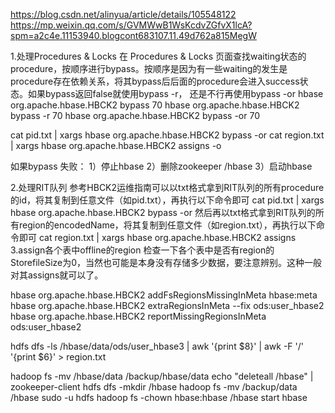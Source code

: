 
https://blog.csdn.net/alinyua/article/details/105548122
https://mp.weixin.qq.com/s/GVMWwB1WsKcdvZGfvX1lcA?spm=a2c4e.11153940.blogcont683107.11.49d762a815MegW


1.处理Procedures & Locks
在 Procedures & Locks 页面查找waiting状态的procedure，按顺序进行bypass。按顺序是因为有一些waiting的发生是
procedure存在依赖关系，将其bypass后后面的procedure会进入success状态。如果bypass返回false就使用bypass -r，
还是不行再使用bypass -or
hbase org.apache.hbase.HBCK2 bypass 70
hbase org.apache.hbase.HBCK2 bypass -r 70
hbase org.apache.hbase.HBCK2 bypass -or 70

cat pid.txt | xargs hbase org.apache.hbase.HBCK2 bypass -or
cat region.txt | xargs hbase org.apache.hbase.HBCK2 assigns -o

如果bypass 失败：
1）停止hbase
2）删除zookeeper /hbase
3）启动hbase

2.处理RIT队列
参考HBCK2运维指南可以以txt格式拿到RIT队列的所有procedure的id，将其复制到任意文件（如pid.txt），再执行以下命令即可
cat pid.txt | xargs hbase org.apache.hbase.HBCK2 bypass -or 
然后再以txt格式拿到RIT队列的所有region的encodedName，将其复制到任意文件（如region.txt），再执行以下命令即可
cat region.txt | xargs hbase org.apache.hbase.HBCK2 assigns
3.assign各个表中offline的region
检查一下各个表中是否有region的StorefileSize为0，当然也可能是本身没有存储多少数据，要注意辨别。这种一般对其assigns就可以了。


hbase org.apache.hbase.HBCK2 addFsRegionsMissingInMeta hbase:meta
hbase org.apache.hbase.HBCK2 extraRegionsInMeta --fix ods:user_hbase2
hbase org.apache.hbase.HBCK2 reportMissingRegionsInMeta  ods:user_hbase2


hdfs dfs -ls /hbase/data/ods/user_hbase3 | awk '{print $8}' | awk -F '/' '{print $6}' > region.txt

hadoop fs -mv /hbase/data /backup/hbase/data
echo "deleteall /hbase" | zookeeper-client
hdfs dfs -mkdir /hbase
hadoop fs -mv /backup/data /hbase
sudo -u hdfs hadoop fs -chown hbase:hbase /hbase
start hbase
